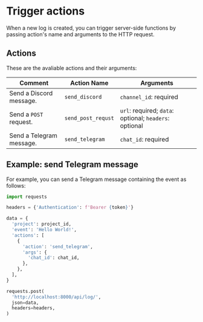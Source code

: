 # Trigger actions

When a new log is created, you can trigger server-side functions by passing action's name and arguments to the HTTP request.

## Actions

These are the avaliable actions and their arguments:


|Comment|Action Name|Arguments|
|---|---|---|
|Send a Discord message.|`send_discord`|`channel_id`: required|
|Send a `POST` request.|`send_post_requst`|`url`: required; `data`: optional; `headers`: optional|
|Send a Telegram message.|`send_telegram`|`chat_id`: required|

## Example: send Telegram message

For example, you can send a Telegram message containing the event as follows:

```python
import requests

headers = {'Authentication': f'Bearer {token}'}

data = {
  'project': project_id,
  'event': 'Hello World!',
  'actions': [
    {
      'action': 'send_telegram',
      'args': {
        'chat_id': chat_id,
      },
    },
  ],
}

requests.post(
  'http://localhost:8000/api/log/',
  json=data,
  headers=headers,
)
```
